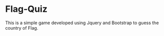 # Flag-Quiz
This is a simple game developed using Jquery and Bootstrap to guess the country of Flag. 
